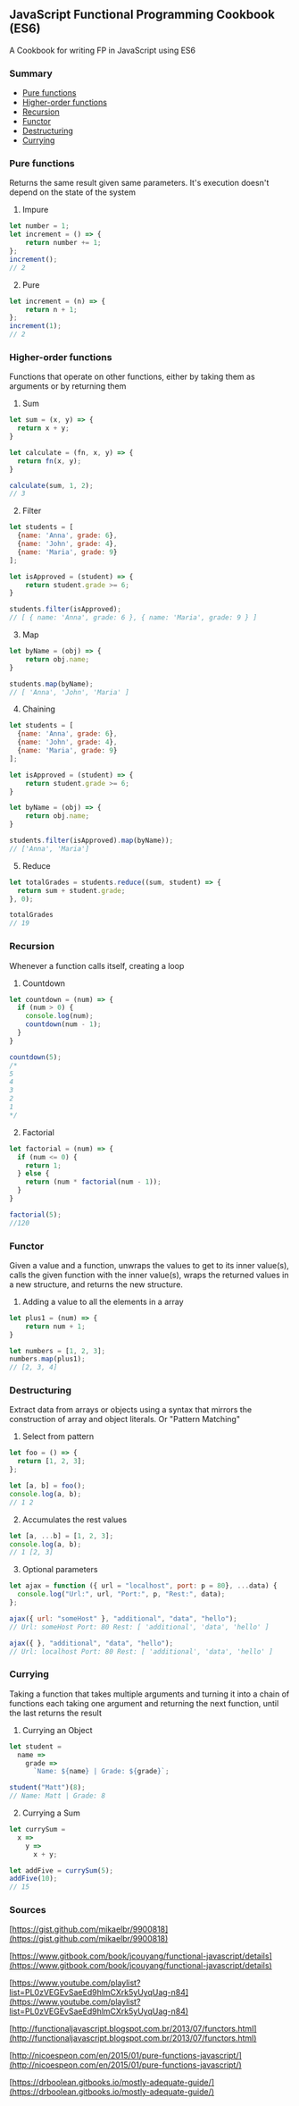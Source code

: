 ## JavaScript Functional Programming Cookbook (ES6)
A Cookbook for writing FP in JavaScript using ES6

### Summary

* [Pure functions](#pure-functions)
* [Higher-order functions](#higher-order-functions)
* [Recursion](#recursion)
* [Functor](#functor)
* [Destructuring](#destructuring)
* [Currying](#currying)

### Pure functions
Returns the same result given same parameters. It's execution doesn't depend on the state of the system

1) Impure

```javascript
let number = 1;
let increment = () => {
    return number += 1;
};
increment();
// 2
```

2) Pure

```javascript
let increment = (n) => {
    return n + 1;
};
increment(1);
// 2
```

### Higher-order functions
Functions that operate on other functions, either by taking them as arguments or by returning them

1) Sum

```javascript
let sum = (x, y) => {
  return x + y;
}

let calculate = (fn, x, y) => {
  return fn(x, y);
}

calculate(sum, 1, 2);
// 3
```

2) Filter

```javascript
let students = [
  {name: 'Anna', grade: 6},
  {name: 'John', grade: 4},
  {name: 'Maria', grade: 9}
];

let isApproved = (student) => {
    return student.grade >= 6;
}

students.filter(isApproved);
// [ { name: 'Anna', grade: 6 }, { name: 'Maria', grade: 9 } ]
```

3) Map

```javascript
let byName = (obj) => {
    return obj.name;
}

students.map(byName);
// [ 'Anna', 'John', 'Maria' ]
```

4) Chaining

```javascript
let students = [
  {name: 'Anna', grade: 6},
  {name: 'John', grade: 4},
  {name: 'Maria', grade: 9}
];

let isApproved = (student) => {
    return student.grade >= 6;
}

let byName = (obj) => {
    return obj.name;
}

students.filter(isApproved).map(byName));
// ['Anna', 'Maria']
```

5) Reduce

```javascript
let totalGrades = students.reduce((sum, student) => {
  return sum + student.grade;
}, 0);

totalGrades
// 19
```

### Recursion
Whenever a function calls itself, creating a loop

1) Countdown

```javascript
let countdown = (num) => {
  if (num > 0) {
    console.log(num);
    countdown(num - 1);
  }
}

countdown(5);
/*
5
4
3
2
1
*/
```

2) Factorial

```javascript
let factorial = (num) => {
  if (num <= 0) {
    return 1;
  } else {
    return (num * factorial(num - 1));
  }
}

factorial(5);
//120
```

### Functor
Given a value and a function, unwraps the values to get to its inner value(s), calls the given function with the inner value(s), wraps the returned values in a new structure, and returns the new structure.

1) Adding a value to all the elements in a array

```javascript
let plus1 = (num) => {
    return num + 1;
}

let numbers = [1, 2, 3];
numbers.map(plus1);
// [2, 3, 4]
```

### Destructuring
Extract data from arrays or objects using a syntax that mirrors the construction of array and object literals. Or "Pattern Matching"

1) Select from pattern

```javascript
let foo = () => {
  return [1, 2, 3];
};

let [a, b] = foo();
console.log(a, b);
// 1 2
```

2) Accumulates the rest values

```javascript
let [a, ...b] = [1, 2, 3];
console.log(a, b);
// 1 [2, 3]
```

3) Optional parameters

```javascript
let ajax = function ({ url = "localhost", port: p = 80}, ...data) {
  console.log("Url:", url, "Port:", p, "Rest:", data);
};

ajax({ url: "someHost" }, "additional", "data", "hello");
// Url: someHost Port: 80 Rest: [ 'additional', 'data', 'hello' ]

ajax({ }, "additional", "data", "hello");
// Url: localhost Port: 80 Rest: [ 'additional', 'data', 'hello' ]
```

### Currying
Taking a function that takes multiple arguments and turning it into a chain of functions each taking one argument and returning the next function, until the last returns the result

1) Currying an Object

```javascript
let student =
  name =>
    grade =>
      `Name: ${name} | Grade: ${grade}`;

student("Matt")(8);
// Name: Matt | Grade: 8
```

2) Currying a Sum

```javascript
let currySum =
  x =>
    y =>
      x + y;

let addFive = currySum(5);
addFive(10);
// 15
```

### Sources
[https://gist.github.com/mikaelbr/9900818](https://gist.github.com/mikaelbr/9900818)

[https://www.gitbook.com/book/jcouyang/functional-javascript/details](https://www.gitbook.com/book/jcouyang/functional-javascript/details)

[https://www.youtube.com/playlist?list=PL0zVEGEvSaeEd9hlmCXrk5yUyqUag-n84](https://www.youtube.com/playlist?list=PL0zVEGEvSaeEd9hlmCXrk5yUyqUag-n84)

[http://functionaljavascript.blogspot.com.br/2013/07/functors.html](http://functionaljavascript.blogspot.com.br/2013/07/functors.html)

[http://nicoespeon.com/en/2015/01/pure-functions-javascript/](http://nicoespeon.com/en/2015/01/pure-functions-javascript/)

[https://drboolean.gitbooks.io/mostly-adequate-guide/](https://drboolean.gitbooks.io/mostly-adequate-guide/)
